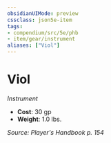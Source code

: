 ```yaml
---
obsidianUIMode: preview
cssclass: json5e-item
tags:
- compendium/src/5e/phb
- item/gear/instrument
aliases: ["Viol"]
---
```

# Viol
*Instrument*  

- **Cost**: 30 gp
- **Weight**: 1.0 lbs.

*Source: Player's Handbook p. 154*